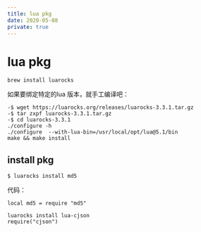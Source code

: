 ```yaml
---
title: lua pkg
date: 2020-05-08
private: true
---
```

# lua pkg

    brew install luarocks

如果要绑定特定的lua 版本，就手工编译吧：

    -$ wget https://luarocks.org/releases/luarocks-3.3.1.tar.gz
    -$ tar zxpf luarocks-3.3.1.tar.gz
    -$ cd luarocks-3.3.1
    ./configure -h
    ./configure  --with-lua-bin=/usr/local/opt/lua@5.1/bin
    make && make install

## install pkg
    $ luarocks install md5

代码：

    local md5 = require "md5"

    luarocks install lua-cjson
    require("cjson")
